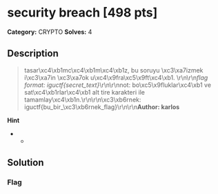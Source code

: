 # security breach [498 pts]

**Category:** CRYPTO
**Solves:** 4

## Description
>tasar\xc4\xb1mc\xc4\xb1m\xc4\xb1z, bu soruyu \xc3\xa7izmek i\xc3\xa7in \xc3\xa7ok u\xc4\x9fra\xc5\x9ft\xc4\xb1. \r\n\r\n*flag format: iguctf{secret_text}*\r\n\r\nnot: bo\xc5\x9fluklar\xc4\xb1 ve sat\xc4\xb1rlar\xc4\xb1 alt tire karakteri ile tamamlay\xc4\xb1n.\r\n\r\n\xc3\xb6rnek: iguctf{bu_bir_\xc3\xb6rnek_flag}\r\n\r\n**Author: karlos**

**Hint**
* -

## Solution

### Flag

